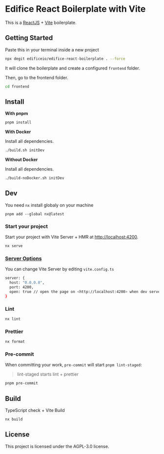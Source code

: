 # Edifice React Boilerplate with Vite

This is a [ReactJS](https://reactjs.org) + [Vite](https://vitejs.dev) boilerplate.

## Getting Started

Paste this in your terminal inside a new project

```bash
npx degit edificeio/edifice-react-boilerplate . --force
```

It will clone the boilerplate and create a configured `frontend` folder.

Then, go to the frontend folder.

```bash
cd frontend
```

## Install

**With pnpm**

```bash
pnpm install
```

**With Docker**

Install all dependencies.

```bash
./build.sh initDev
```

**Without Docker**

Install all dependencies.

```bash
./build-noDocker.sh initDev
```

## Dev

You need `nx` install globaly on your machine

```
pnpm add --global nx@latest
```

### Start your project

Start your project with Vite Server + HMR at <http://localhost:4200>.

```bash
nx serve
```

### [Server Options](https://vitejs.dev/config/server-options.html)

You can change Vite Server by editing `vite.config.ts`

```bash
server: {
  host: "0.0.0.0",
  port: 4200,
  open: true // open the page on <http://localhost:4200> when dev server starts.
}
```

### Lint

```bash
nx lint
```

### Prettier

```bash
nx format
```

### Pre-commit

When committing your work, `pre-commit` will start `pnpm lint-staged`:

> lint-staged starts lint + prettier

```bash
pnpm pre-commit
```

## Build

TypeScript check + Vite Build

```bash
nx build
```

## License

This project is licensed under the AGPL-3.0 license.
